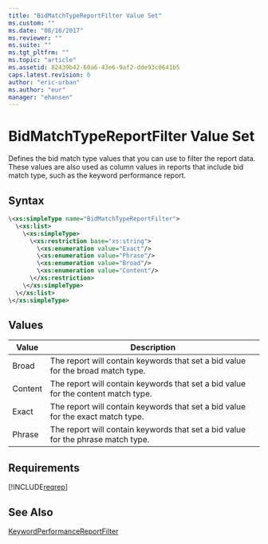 ```yaml
---
title: "BidMatchTypeReportFilter Value Set"
ms.custom: ""
ms.date: "08/16/2017"
ms.reviewer: ""
ms.suite: ""
ms.tgt_pltfrm: ""
ms.topic: "article"
ms.assetid: 82439b42-60a6-43e6-9af2-dde93c0641b5
caps.latest.revision: 6
author: "eric-urban"
ms.author: "eur"
manager: "ehansen"
---
```

# BidMatchTypeReportFilter Value Set
Defines the bid match type values that you can use to filter the report data. These values are also used as column values in reports that include bid match type, such as the keyword performance report.

## Syntax

```xml
\<xs:simpleType name="BidMatchTypeReportFilter">
  \<xs:list>
    \<xs:simpleType>
      \<xs:restriction base="xs:string">
        \<xs:enumeration value="Exact"/>
        \<xs:enumeration value="Phrase"/>
        \<xs:enumeration value="Broad"/>
        \<xs:enumeration value="Content"/>
      \</xs:restriction>
    \</xs:simpleType>
  \</xs:list>
\</xs:simpleType>
```

## Values

|Value|Description|
|---------|---------------|
|Broad|The report will contain keywords that set a bid value for the broad match type.|
|Content|The report will contain keywords that set a bid value for the content match type.|
|Exact|The report will contain keywords that set a bid value for the exact match type.|
|Phrase|The report will contain keywords that set a bid value for the phrase match type.|

## Requirements
[!INCLUDE[reqrep](../reporting-api/includes/reqrep.md)]
## See Also
[KeywordPerformanceReportFilter](../reporting-api/keywordperformancereportfilter-data-object.md)  

